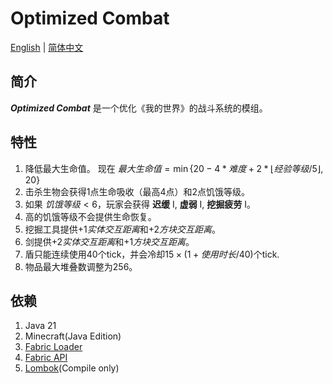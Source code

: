 # Optimized Combat
[English](README.md) | [简体中文](README_zh-CN.md)
## 简介
***Optimized Combat*** 是一个优化《我的世界》的战斗系统的模组。
## 特性
1. 降低最大生命值。 现在 $最大生命值=\min\{20-4*难度+2*\lfloor{经验等级/5}\rfloor,20\}$
2. 击杀生物会获得1点生命吸收（最高4点）和2点饥饿等级。
3. 如果 $饥饿等级<6$，玩家会获得 **迟缓** I, **虚弱** I, **挖掘疲劳** I。
4. 高的饥饿等级不会提供生命恢复。
5. 挖掘工具提供+1*实体交互距离*和+2*方块交互距离*。
6. 剑提供+2*实体交互距离*和+1*方块交互距离*。
7. 盾只能连续使用40个tick，并会冷却$15\times{(1+使用时长/40)}$个tick.
8. 物品最大堆叠数调整为256。
## 依赖
1. Java 21
2. Minecraft(Java Edition)
3. [Fabric Loader](https://fabricmc.net/use/installer/)
4. [Fabric API](https://www.curseforge.com/minecraft/mc-mods/fabric-api)
5. [Lombok](https://projectlombok.org/)(Compile only)

